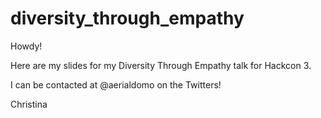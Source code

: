 # diversity_through_empathy

Howdy!

Here are my slides for my Diversity Through Empathy talk for Hackcon 3.

I can be contacted at @aerialdomo on the Twitters!

Christina
